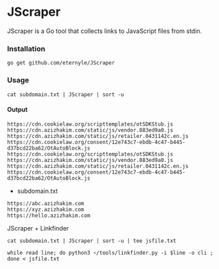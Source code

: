 # JScraper

JScraper is a Go tool that collects links to JavaScript files from stdin.


### Installation

```
go get github.com/eternyle/JScraper
```

### Usage

```
cat subdomain.txt | JScraper | sort -u
```

#### Output

```
https://cdn.cookielaw.org/scripttemplates/otSDKStub.js
https://cdn.azizhakim.com/static/js/vendor.883ed9a0.js
https://cdn.azizhakim.com/static/js/retailer.0431142c.en.js
https://cdn.cookielaw.org/consent/12e743c7-ebdb-4c47-b445-d37bcd22ba62/OtAutoBlock.js
https://cdn.cookielaw.org/scripttemplates/otSDKStub.js
https://cdn.azizhakim.com/static/js/vendor.883ed9a0.js
https://cdn.azizhakim.com/static/js/retailer.0431142c.en.js
https://cdn.cookielaw.org/consent/12e743c7-ebdb-4c47-b445-d37bcd22ba62/OtAutoBlock.js
```

* subdomain.txt

```
https://abc.azizhakim.com
https://xyz.azizhakim.com
https://hello.azizhakim.com
```

JScraper + Linkfinder

```
cat subdomain.txt | JScraper | sort -u | tee jsfile.txt
```

```
while read line; do python3 ~/tools/linkfinder.py -i $line -o cli ; done < jsfile.txt
```

